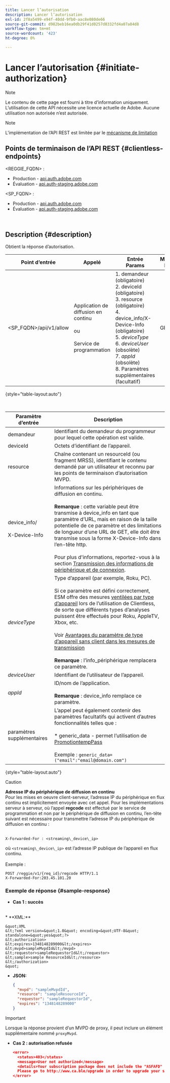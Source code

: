 ```yaml
---
title: Lancer l’autorisation
description: Lancer l’autorisation
exl-id: 2f8a5499-e94f-40dd-9fb0-aac8e080de66
source-git-commit: d982beb16ea0db29f41d0257d8332fd4a07a84d8
workflow-type: tm+mt
source-wordcount: '423'
ht-degree: 0%

---
```


# Lancer l’autorisation {#initiate-authorization}

>[!NOTE]
>
>Le contenu de cette page est fourni à titre d’information uniquement. L’utilisation de cette API nécessite une licence actuelle de Adobe. Aucune utilisation non autorisée n’est autorisée.

>[!NOTE]
>
> L’implémentation de l’API REST est limitée par le [mécanisme de limitation](/help/authentication/integration-guide-programmers/throttling-mechanism.md)

## Points de terminaison de l’API REST {#clientless-endpoints}

&lt;REGGIE_FQDN> :

* Production - [api.auth.adobe.com](http://api.auth.adobe.com/)
* Évaluation - [api.auth-staging.adobe.com](http://api.auth-staging.adobe.com/)

&lt;SP_FQDN> :

* Production - [api.auth.adobe.com](http://api.auth.adobe.com/)
* Évaluation - [api.auth-staging.adobe.com](http://api.auth-staging.adobe.com/)

</br>

## Description {#description}

Obtient la réponse d’autorisation.

| Point d’entrée | Appelé </br> | Entrée   </br> Params | Méthode HTTP </br> | Réponse | Réponse HTTP </br> |
| --- | --- | --- | --- | --- | --- |
| &lt;SP_FQDN>/api/v1/allow | Application de diffusion en continu</br></br>ou</br></br>Service de programmation | 1. demandeur (obligatoire)</br>2.  deviceId (obligatoire)</br>3.  resource (obligatoire)</br>4.  device_info/X-Device-Info (obligatoire)</br>5.  _deviceType_</br> 6.  _deviceUser_ (obsolète)</br>7.  _appId_ (obsolète)</br>8.  Paramètres supplémentaires (facultatif) | GET | XML ou JSON contenant les détails de l’autorisation ou les détails de l’erreur en cas d’échec. Voir les exemples ci-dessous. | 200 - Succès </br>403 - Pas de succès |

{style="table-layout:auto"}

</br>


| Paramètre d’entrée | Description |
| --- | --- |
| demandeur | Identifiant du demandeur du programmeur pour lequel cette opération est valide. |
| deviceId | Octets d’identifiant de l’appareil. |
| resource | Chaîne contenant un resourceId (ou fragment MRSS), identifiant le contenu demandé par un utilisateur et reconnu par les points de terminaison d’autorisation MVPD. |
| device_info/</br></br>X-Device-Info | Informations sur les périphériques de diffusion en continu.</br></br>**Remarque** : cette variable peut être transmise à device_info en tant que paramètre d’URL, mais en raison de la taille potentielle de ce paramètre et des limitations de longueur d’une URL de GET, elle doit être transmise sous la forme X-Device-Info dans l’en-tête http. </br></br>Pour plus d&#39;informations, reportez-vous à la section [Transmission des informations de périphérique et de connexion](/help/authentication/integration-guide-programmers/passing-client-information-device-connection-and-application.md). |
| _deviceType_ | Type d’appareil (par exemple, Roku, PC).</br></br>Si ce paramètre est défini correctement, ESM offre des mesures [ventilées par type d’appareil](/help/authentication/integration-guide-programmers/features-premium/esm/entitlement-service-monitoring-overview.md#clientless_device_type) lors de l’utilisation de Clientless, de sorte que différents types d’analyses puissent être effectués pour Roku, AppleTV, Xbox, etc.</br></br>Voir [Avantages du paramètre de type d’appareil sans client dans les mesures de transmission ](/help/authentication/notes-technical/benefits-of-using-the-clientless-devicetype-parameter-in-pass-metrics.md)</br></br>**Remarque** : l’info_périphérique remplacera ce paramètre. |
| _deviceUser_ | Identifiant de l’utilisateur de l’appareil. |
| _appId_ | ID/nom de l’application. </br></br>**Remarque** : device_info remplace ce paramètre. |
| paramètres supplémentaires | L’appel peut également contenir des paramètres facultatifs qui activent d’autres fonctionnalités telles que :</br></br>* generic_data - permet l’utilisation de [PromotiontempPass](/help/authentication/integration-guide-programmers/features-premium/temporary-access/promotional-temp-pass.md)</br></br>Exemple : `generic_data=("email":"email@domain.com")` |

{style="table-layout:auto"}

>[!CAUTION]
>
>**Adresse IP du périphérique de diffusion en continu**</br>
>Pour les mises en oeuvre client-serveur, l’adresse IP du périphérique en flux continu est implicitement envoyée avec cet appel.  Pour les implémentations serveur à serveur, où l’appel **regcode** est effectué par le service de programmation et non par le périphérique de diffusion en continu, l’en-tête suivant est nécessaire pour transmettre l’adresse IP du périphérique de diffusion en continu :</br></br>
>
>```
>X-Forwarded-For : <streaming\_device\_ip>
>```
>
>où `<streaming\_device\_ip>` est l’adresse IP publique de l’appareil en flux continu.</br></br>
>Exemple :</br>
>
>```
>POST /reggie/v1/{req_id}/regcode HTTP/1.1
>X-Forwarded-For:203.45.101.20
>```
>


### Exemple de réponse {#sample-response}

* **Cas 1 : succès**
</br>
  * **XML:**
  </br>

    &quot;XML
    &lt;?xml version=&quot;1.0&quot; encoding=&quot;UTF-8&quot; standalone=&quot;yes&quot;?>
    &lt;authorization>
    &lt;expires>1348148289000&lt;/expires>
    &lt;mvpd>sampleMvpdId&lt;/mvpd>
    &lt;requestor>sampleRequestorId&lt;/requestor>
    &lt;sample>sample ResourceId&lt;/resource>
    &lt;/authorization>
    &quot;



* **JSON:**

  ```JSON
  {
    "mvpd": "sampleMvpdId",
    "resource": "sampleResourceId",
    "requestor": "sampleRequestorId",
    "expires": "1348148289000"
  }
  ```

>[!IMPORTANT]
>
>Lorsque la réponse provient d’un MVPD de proxy, il peut inclure un élément supplémentaire nommé `proxyMvpd`.



* **Cas 2 : autorisation refusée**


  ```JSON
  <error>
    <status>403</status>
    <message>User not authorized</message>
    <details>Your subscription package does not include the "ASFAFD" channel.
    Please go to http://www.ca.ble/upgrade in order to upgrade your subscription.</details>
  </error>
  ```
